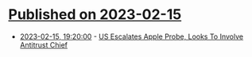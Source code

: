 # [Published on 2023-02-15](index.md)

* [2023-02-15, 19:20:00](https://apple.slashdot.org/story/23/02/15/1754247/us-escalates-apple-probe-looks-to-involve-antitrust-chief?utm_source=rss1.0mainlinkanon&utm_medium=feed) - [US Escalates Apple Probe, Looks To Involve Antitrust Chief](https://apple.slashdot.org/story/23/02/15/1754247/us-escalates-apple-probe-looks-to-involve-antitrust-chief?utm_source=rss1.0mainlinkanon&utm_medium=feed)

